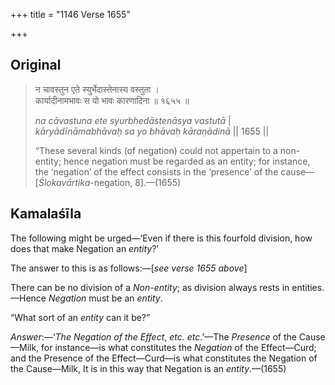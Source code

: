 +++
title = "1146 Verse 1655"

+++
## Original 
>
> न चावस्तुन एते स्युर्भेदास्तेनास्य वस्तुता ।  
> कार्यादीनामभावः स यो भावः कारणादिना ॥ १६५५ ॥ 
>
> *na cāvastuna ete syurbhedāstenāsya vastutā* \|  
> *kāryādīnāmabhāvaḥ sa yo bhāvaḥ kāraṇādinā* \|\| 1655 \|\| 
>
> “These several kinds (of negation) could not appertain to a non-entity; hence negation must be regarded as an entity; for instance, the ‘negation’ of the effect consists in the ‘presence’ of the cause—[*Ślokavārtika*-negation, 8].—(1655)



## Kamalaśīla

The following might be urged—‘Even if there is this fourfold division, how does that make Negation an *entity*?’

The answer to this is as follows:—[*see verse 1655 above*]

There can be no division of a *Non-entity*; as division always rests in entities.—Hence *Negation* must be an *entity*.

“What sort of an *entity* can it be?”

*Answer*:—‘*The Negation of the Effect*, *etc. etc*.’—The *Presence* of the Cause—Milk, for instance—is what constitutes the *Negation* of the Effect—Curd; and the Presence of the Effect—Curd—is what constitutes the Negation of the Cause—Milk, It is in this way that Negation is an *entity*.—(1655)


